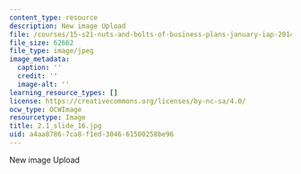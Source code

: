 ```yaml
---
content_type: resource
description: New image Upload
file: /courses/15-s21-nuts-and-bolts-of-business-plans-january-iap-2014/a4aa87867ca8f1ed304661500258be96_2.1_slide_16.jpg
file_size: 62662
file_type: image/jpeg
image_metadata:
  caption: ''
  credit: ''
  image-alt: ''
learning_resource_types: []
license: https://creativecommons.org/licenses/by-nc-sa/4.0/
ocw_type: OCWImage
resourcetype: Image
title: 2.1_slide_16.jpg
uid: a4aa8786-7ca8-f1ed-3046-61500258be96
---
```

New image Upload